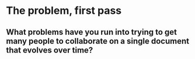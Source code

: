 # The problem, first pass

## What problems have you run into trying to get many people to collaborate on a single document that evolves over time? 
